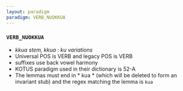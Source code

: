 ```yaml
---
layout: paradigm
paradigm: VERB_NUOKKUA
---
```

### ` VERB_NUOKKUA `

* _kkua stem, kkua : ku variations_
* Universal POS is VERB and legacy POS is VERB
* suffixes use back vowel harmony
* KOTUS paradigm used in their dictionary is 52-A
* The lemmas must end in * kua * (which will be deleted to form an invariant stub) and the regex matching the lemma is ` kua `
